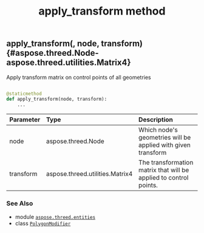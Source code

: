 ﻿---
title: apply_transform method
second_title: Aspose.3D for Python via .NET API References
description: 
type: docs
weight: 20
url: /python-net/aspose.threed.entities/polygonmodifier/apply_transform/
is_root: false
---

## apply_transform(, node, transform) {#aspose.threed.Node-aspose.threed.utilities.Matrix4}

Apply transform matrix on control points of all geometries



```python

@staticmethod
def apply_transform(node, transform):
    ...
```


| Parameter | Type | Description |
| :- | :- | :- |
| node | aspose.threed.Node | Which node's geometries will be applied with given transform |
| transform | aspose.threed.utilities.Matrix4 | The transformation matrix that will be applied to control points. |



### See Also
* module [`aspose.threed.entities`](../../)
* class [`PolygonModifier`](/3d/python-net/aspose.threed.entities/polygonmodifier)
